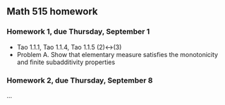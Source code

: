 ## Math 515 homework

### Homework 1, due Thursday, September 1

* Tao 1.1.1, Tao 1.1.4, Tao 1.1.5 (2)&harr;(3)  
* Problem A. Show that elementary measure satisfies the monotonicity and finite subadditivity properties

### Homework 2, due Thursday, September 8

...

